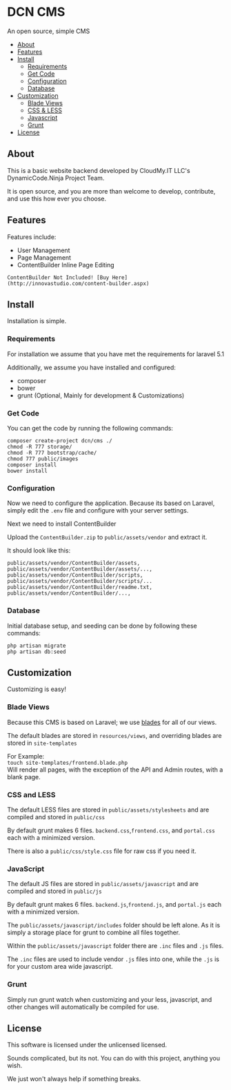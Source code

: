 # DCN CMS
An open source, simple CMS

- [About](#about)
- [Features](#features)
- [Install](#install)
    - [Requirements](#requirements)
    - [Get Code](#get-code)
    - [Configuration](#configuration)
    - [Database](#database)
- [Customization](#customization)
    - [Blade Views](#blade-views)
    - [CSS & LESS](#css-and-less)
    - [Javascript](#javascript)
    - [Grunt](#grunt)
- [License](#license)

## About
This is a basic website backend developed by CloudMy.IT LLC's DynamicCode.Ninja Project Team.

It is open source, and you are more than welcome to develop, contribute, and use this how ever you choose.

## Features

Features include:

- User Management
- Page Management
- ContentBuilder Inline Page Editing

```
ContentBuilder Not Included! [Buy Here](http://innovastudio.com/content-builder.aspx)
```

## Install
Installation is simple.

### Requirements
For installation we assume that you have met the requirements for laravel 5.1

Additionally, we assume you have installed and configured:

- composer
- bower
- grunt (Optional, Mainly for development & Customizations)

### Get Code
You can get the code by running the following commands:

```
composer create-project dcn/cms ./
chmod -R 777 storage/
chmod -R 777 bootstrap/cache/
chmod 777 public/images
composer install
bower install
```

### Configuration
Now we need to configure the application. Because its based on Laravel, simply edit the `.env` file and configure with your server settings. 

Next we need to install ContentBuilder

Upload the `ContentBuilder.zip` to `public/assets/vendor` and extract it.

It should look like this:

```
public/assets/vendor/ContentBuilder/assets,
public/assets/vendor/ContentBuilder/assets/...,
public/assets/vendor/ContentBuilder/scripts,
public/assets/vendor/ContentBuilder/scripts/...
public/assets/vendor/ContentBuilder/readme.txt,
public/assets/vendor/ContentBuilder/...,
```

### Database
Initial database setup, and seeding can be done by following these commands:

```
php artisan migrate
php artisan db:seed
```

## Customization
Customizing is easy!

### Blade Views
Because this CMS is based on Laravel; we use [blades](http://laravel.com/docs/master/blade) for all of our views.

The default blades are stored in `resources/views`, and overriding blades are stored in `site-templates`

For Example:  
`touch site-templates/frontend.blade.php`  
Will render all pages, with the exception of the API and Admin routes, with a blank page.

### CSS and LESS
The default LESS files are stored in `public/assets/stylesheets` and are compiled and stored in `public/css`

By default grunt makes 6 files. `backend.css`,`frontend.css`, and `portal.css` each with a minimized version.

There is also a `public/css/style.css` file for raw css if you need it.

### JavaScript
The default JS files are stored in `public/assets/javascript` and are compiled and stored in `public/js`

By default grunt makes 6 files. `backend.js`,`frontend.js`, and `portal.js` each with a minimized version.

The `public/assets/javascript/includes` folder should be left alone. As it is simply a storage place for grunt to combine all files together.

Within the `public/assets/javascript` folder there are `.inc` files and `.js` files.

The `.inc` files are used to include vendor `.js` files into one, while the `.js` is for your custom area wide javascript.

### Grunt
Simply run grunt watch when customizing and your less, javascript, and other changes will automatically be compiled for use.


## License
This software is licensed under the unlicensed licensed.

Sounds complicated, but its not. You can do with this project, anything you wish. 

We just won't always help if something breaks.
